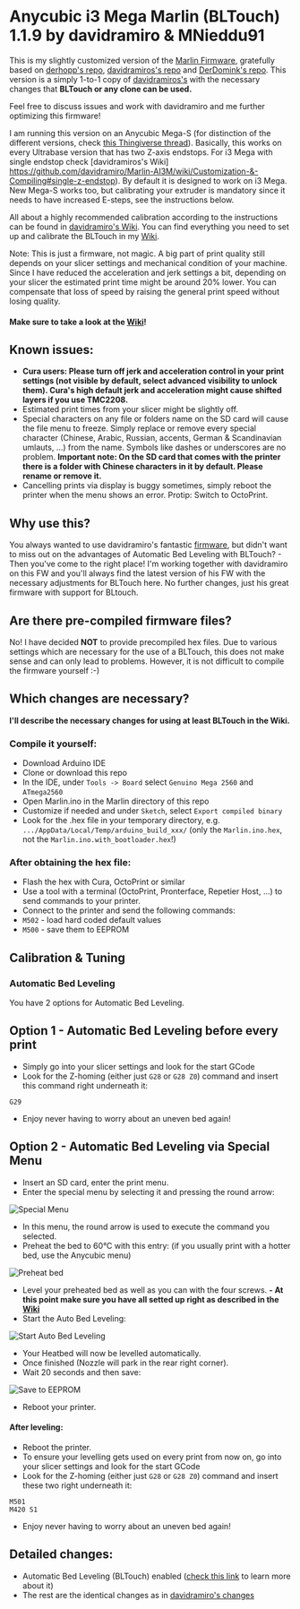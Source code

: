 # Anycubic i3 Mega Marlin (BLTouch) 1.1.9 by davidramiro & MNieddu91

This is my slightly customized version of the [Marlin Firmware](https://github.com/MarlinFirmware/Marlin), gratefully based on [derhopp's repo](https://github.com/derhopp/Marlin-with-Anycubic-i3-Mega-TFT), [davidramiros's repo](https://github.com/davidramiro/Marlin-AI3M) and [DerDomink's repo](https://github.com/DerDominik/Marlin-AnycubicI3Mega-BLTouch).
This version is a simply 1-to-1 copy of [davidramiros's](https://github.com/davidramiro/Marlin-AI3M) with the necessary changes that **BLTouch or any clone can be used.**

Feel free to discuss issues and work with davidramiro and me further optimizing this firmware!

I am running this version on an Anycubic Mega-S (for distinction of the different versions, check [this Thingiverse thread](https://www.thingiverse.com/groups/anycubic-i3-mega/forums/general/topic:27064)).
Basically, this works on every Ultrabase version that has two Z-axis endstops. For i3 Mega with single endstop check [davidramiros's Wiki] https://github.com/davidramiro/Marlin-AI3M/wiki/Customization-&-Compiling#single-z-endstop). By default it is designed to work on i3 Mega. New Mega-S works too, but calibrating your extruder is mandatory since it needs to have increased E-steps, see the instructions below.

All about a highly recommended calibration according to the instructions can be found in [davidramiro's Wiki](https://github.com/davidramiro/Marlin-AI3M/wiki/Extruder-Calibration/).
You can find everything you need to set up and calibrate the BLTouch in my [Wiki](https://github.com/MNieddu91/Marlin-AI3M-BLTouch/wiki).

Note: This is just a firmware, not magic. A big part of print quality still depends on your slicer settings and mechanical condition of your machine. Since I have reduced the acceleration and jerk settings a bit, depending on your slicer the estimated print time might be around 20% lower. You can compensate that loss of speed by raising the general print speed without losing quality.

#### Make sure to take a look at the [Wiki](https://github.com/MNieddu91/Marlin-AI3M-BLTouch/wiki)!

## Known issues:

- **Cura users: Please turn off jerk and acceleration control in your print settings (not visible by default, select advanced visibility to unlock them). Cura's high default jerk and acceleration might cause shifted layers if you use TMC2208.**
- Estimated print times from your slicer might be slightly off.
- Special characters on any file or folders name on the SD card will cause the file menu to freeze. Simply replace or remove every special character (Chinese, Arabic, Russian, accents, German & Scandinavian umlauts, ...) from the name. Symbols like dashes or underscores are no problem.
**Important note: On the SD card that comes with the printer there is a folder with Chinese characters in it by default. Please rename or remove it.**
- Cancelling prints via display is buggy sometimes, simply reboot the printer when the menu shows an error. Protip: Switch to OctoPrint.

## Why use this?

You always wanted to use davidramiro's fantastic [firmware](https://github.com/davidramiro/Marlin-AI3M/), but didn't want to miss out on the advantages of Automatic Bed Leveling with BLTouch? - Then you've come to the right place!
I'm working together with davidramiro on this FW and you'll always find the latest version of his FW with the necessary adjustments for BLTouch here. No further changes, just his great firmware with support for BLtouch.

## Are there pre-compiled firmware files?

No!
I have decided **NOT** to provide precompiled hex files. Due to various settings which are necessary for the use of a BLTouch, this does not make sense and can only lead to problems.
However, it is not difficult to compile the firmware yourself :-)

## Which changes are necessary?

**I'll describe the necessary changes for using at least BLTouch in the Wiki.**

### Compile it yourself:

- Download Arduino IDE
- Clone or download this repo
- In the IDE, under `Tools -> Board` select `Genuino Mega 2560` and `ATmega2560`
- Open Marlin.ino in the Marlin directory of this repo
- Customize if needed and under `Sketch`, select `Export compiled binary`
- Look for the .hex file in your temporary directory, e.g. `.../AppData/Local/Temp/arduino_build_xxx/` (only the `Marlin.ino.hex`, not the `Marlin.ino.with_bootloader.hex`!)

### After obtaining the hex file:

- Flash the hex with Cura, OctoPrint or similar
- Use a tool with a terminal (OctoPrint, Pronterface, Repetier Host, ...) to send commands to your printer.
- Connect to the printer and send the following commands:
- `M502` - load hard coded default values
- `M500` - save them to EEPROM

## Calibration & Tuning

### Automatic Bed Leveling

You have 2 options for Automatic Bed Leveling.

## Option 1 - Automatic Bed Leveling before every print

- Simply go into your slicer settings and look for the start GCode
- Look for the Z-homing (either just `G28` or `G28 Z0`) command and insert this command right underneath it:
```
G29
```
- Enjoy never having to worry about an uneven bed again!

## Option 2 - Automatic Bed Leveling via Special Menu

- Insert an SD card, enter the print menu.
- Enter the special menu by selecting it and pressing the round arrow:

![Special Menu][menu]

- In this menu, the round arrow is used to execute the command you selected.
- Preheat the bed to 60°C with this entry: (if you usually print with a hotter bed, use the Anycubic menu)

![Preheat bed][preheat]

- Level your preheated bed as well as you can with the four screws.
**- At this point make sure you have all setted up right as described in the [Wiki](https://github.com/MNieddu91/Marlin-AI3M-BLTouch/wiki)**
- Start the Auto Bed Leveling:

![Start Auto Bed Leveling][start]

- Your Heatbed will now be levelled automatically.
- Once finished (Nozzle will park in the rear right corner).
- Wait 20 seconds and then save:

![Save to EEPROM][save]

- Reboot your printer.

[menu]: https://kore.cc/i3mega/download/blt/images/readme/menu.jpg "Special Menu"
[preheat]: https://kore.cc/i3mega/download/blt/images/readme/preheat.jpg "Preheat 60C"
[start]: https://kore.cc/i3mega/download/blt/images/readme/start.jpg "Start Auto leveling"
[save]: https://kore.cc/i3mega/download/blt/images/readme/save.jpg "Save to EEPROM"

#### After leveling:

- Reboot the printer.
- To ensure your levelling gets used on every print from now on, go into your slicer settings and look for the start GCode
- Look for the Z-homing (either just `G28` or `G28 Z0`) command and insert these two right underneath it:
```
M501
M420 S1
```
- Enjoy never having to worry about an uneven bed again!


## Detailed changes:

- Automatic Bed Leveling (BLTouch) enabled ([check this link](http://marlinfw.org/docs/features/auto_bed_leveling.html) to learn more about it)
- The rest are the identical changes as in [davidramiro's changes](https://github.com/davidramiro/Marlin-AI3M#detailed-changes)
